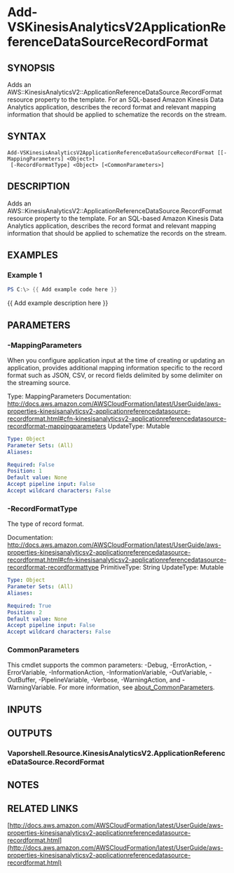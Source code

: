# Add-VSKinesisAnalyticsV2ApplicationReferenceDataSourceRecordFormat

## SYNOPSIS
Adds an AWS::KinesisAnalyticsV2::ApplicationReferenceDataSource.RecordFormat resource property to the template.
For an SQL-based Amazon Kinesis Data Analytics application, describes the record format and relevant mapping information that should be applied to schematize the records on the stream.

## SYNTAX

```
Add-VSKinesisAnalyticsV2ApplicationReferenceDataSourceRecordFormat [[-MappingParameters] <Object>]
 [-RecordFormatType] <Object> [<CommonParameters>]
```

## DESCRIPTION
Adds an AWS::KinesisAnalyticsV2::ApplicationReferenceDataSource.RecordFormat resource property to the template.
For an SQL-based Amazon Kinesis Data Analytics application, describes the record format and relevant mapping information that should be applied to schematize the records on the stream.

## EXAMPLES

### Example 1
```powershell
PS C:\> {{ Add example code here }}
```

{{ Add example description here }}

## PARAMETERS

### -MappingParameters
When you configure application input at the time of creating or updating an application, provides additional mapping information specific to the record format such as JSON, CSV, or record fields delimited by some delimiter on the streaming source.

Type: MappingParameters
Documentation: http://docs.aws.amazon.com/AWSCloudFormation/latest/UserGuide/aws-properties-kinesisanalyticsv2-applicationreferencedatasource-recordformat.html#cfn-kinesisanalyticsv2-applicationreferencedatasource-recordformat-mappingparameters
UpdateType: Mutable

```yaml
Type: Object
Parameter Sets: (All)
Aliases:

Required: False
Position: 1
Default value: None
Accept pipeline input: False
Accept wildcard characters: False
```

### -RecordFormatType
The type of record format.

Documentation: http://docs.aws.amazon.com/AWSCloudFormation/latest/UserGuide/aws-properties-kinesisanalyticsv2-applicationreferencedatasource-recordformat.html#cfn-kinesisanalyticsv2-applicationreferencedatasource-recordformat-recordformattype
PrimitiveType: String
UpdateType: Mutable

```yaml
Type: Object
Parameter Sets: (All)
Aliases:

Required: True
Position: 2
Default value: None
Accept pipeline input: False
Accept wildcard characters: False
```

### CommonParameters
This cmdlet supports the common parameters: -Debug, -ErrorAction, -ErrorVariable, -InformationAction, -InformationVariable, -OutVariable, -OutBuffer, -PipelineVariable, -Verbose, -WarningAction, and -WarningVariable. For more information, see [about_CommonParameters](http://go.microsoft.com/fwlink/?LinkID=113216).

## INPUTS

## OUTPUTS

### Vaporshell.Resource.KinesisAnalyticsV2.ApplicationReferenceDataSource.RecordFormat
## NOTES

## RELATED LINKS

[http://docs.aws.amazon.com/AWSCloudFormation/latest/UserGuide/aws-properties-kinesisanalyticsv2-applicationreferencedatasource-recordformat.html](http://docs.aws.amazon.com/AWSCloudFormation/latest/UserGuide/aws-properties-kinesisanalyticsv2-applicationreferencedatasource-recordformat.html)


